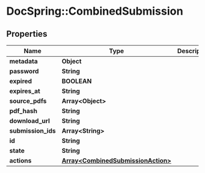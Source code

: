 # DocSpring::CombinedSubmission

## Properties
Name | Type | Description | Notes
------------ | ------------- | ------------- | -------------
**metadata** | **Object** |  | [optional] 
**password** | **String** |  | [optional] 
**expired** | **BOOLEAN** |  | [optional] 
**expires_at** | **String** |  | [optional] 
**source_pdfs** | **Array&lt;Object&gt;** |  | [optional] 
**pdf_hash** | **String** |  | [optional] 
**download_url** | **String** |  | [optional] 
**submission_ids** | **Array&lt;String&gt;** |  | [optional] 
**id** | **String** |  | [optional] 
**state** | **String** |  | [optional] 
**actions** | [**Array&lt;CombinedSubmissionAction&gt;**](CombinedSubmissionAction.md) |  | [optional] 


